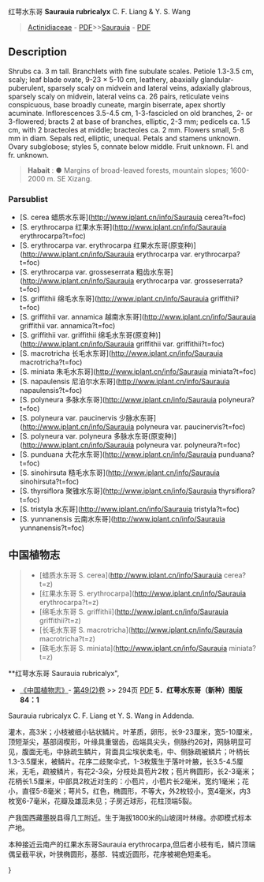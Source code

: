 红萼水东哥 **Saurauia rubricalyx** C. F. Liang & Y. S. Wang

> [Actinidiaceae](Actinidiaceae-猕猴桃科.md) - [PDF](http://www.iplant.cn/foc/pdf/Actinidiaceae.pdf)>>[Saurauia](http://www.iplant.cn/info/Saurauia?t=foc) - [PDF](http://www.iplant.cn/foc/pdf/Saurauia.pdf)

## Description

Shrubs ca. 3 m tall. Branchlets with fine subulate scales. Petiole 1.3-3.5 cm, scaly; leaf blade ovate, 9-23 × 5-10 cm, leathery, abaxially glandular-puberulent, sparsely scaly on midvein and lateral veins, adaxially glabrous, sparsely scaly on midvein, lateral veins ca. 26 pairs, reticulate veins conspicuous, base broadly cuneate, margin biserrate, apex shortly acuminate. Inflorescences 3.5-4.5 cm, 1-3-fascicled on old branches, 2- or 3-flowered; bracts 2 at base of branches, elliptic, 2-3 mm; pedicels ca. 1.5 cm, with 2 bracteoles at middle; bracteoles ca. 2 mm. Flowers small, 5-8 mm in diam. Sepals red, elliptic, unequal. Petals and stamens unknown. Ovary subglobose; styles 5, connate below middle. Fruit unknown. Fl. and fr. unknown.


> **Habait** : 
>●  Margins of broad-leaved forests, mountain slopes; 1600-2000 m. SE Xizang.



### Parsublist

* [S.  cerea  蜡质水东哥](http://www.iplant.cn/info/Saurauia cerea?t=foc)
* [S.  erythrocarpa  红果水东哥](http://www.iplant.cn/info/Saurauia erythrocarpa?t=foc)
* [S.  erythrocarpa var. erythrocarpa  红果水东哥(原变种)](http://www.iplant.cn/info/Saurauia erythrocarpa var. erythrocarpa?t=foc)
* [S.  erythrocarpa var. grosseserrata  粗齿水东哥](http://www.iplant.cn/info/Saurauia erythrocarpa var. grosseserrata?t=foc)
* [S.  griffithii  绵毛水东哥](http://www.iplant.cn/info/Saurauia griffithii?t=foc)
* [S.  griffithii var. annamica  越南水东哥](http://www.iplant.cn/info/Saurauia griffithii var. annamica?t=foc)
* [S.  griffithii var. griffithii  绵毛水东哥(原变种)](http://www.iplant.cn/info/Saurauia griffithii var. griffithii?t=foc)
* [S.  macrotricha  长毛水东哥](http://www.iplant.cn/info/Saurauia macrotricha?t=foc)
* [S.  miniata  朱毛水东哥](http://www.iplant.cn/info/Saurauia miniata?t=foc)
* [S.  napaulensis  尼泊尔水东哥](http://www.iplant.cn/info/Saurauia napaulensis?t=foc)
* [S.  polyneura  多脉水东哥](http://www.iplant.cn/info/Saurauia polyneura?t=foc)
* [S.  polyneura var. paucinervis  少脉水东哥](http://www.iplant.cn/info/Saurauia polyneura var. paucinervis?t=foc)
* [S.  polyneura var. polyneura  多脉水东哥(原变种)](http://www.iplant.cn/info/Saurauia polyneura var. polyneura?t=foc)
* [S.  punduana  大花水东哥](http://www.iplant.cn/info/Saurauia punduana?t=foc)
* [S.  sinohirsuta  糙毛水东哥](http://www.iplant.cn/info/Saurauia sinohirsuta?t=foc)
* [S.  thyrsiflora  聚锥水东哥](http://www.iplant.cn/info/Saurauia thyrsiflora?t=foc)
* [S.  tristyla  水东哥](http://www.iplant.cn/info/Saurauia tristyla?t=foc)
* [S.  yunnanensis  云南水东哥](http://www.iplant.cn/info/Saurauia yunnanensis?t=foc)


## 中国植物志

> * [蜡质水东哥  S.  cerea](http://www.iplant.cn/info/Saurauia cerea?t=z)
> * [红果水东哥  S.  erythrocarpa](http://www.iplant.cn/info/Saurauia erythrocarpa?t=z)
> * [绵毛水东哥  S.  griffithii](http://www.iplant.cn/info/Saurauia griffithii?t=z)
> * [长毛水东哥  S.  macrotricha](http://www.iplant.cn/info/Saurauia macrotricha?t=z)
> * [硃毛水东哥  S.  miniata](http://www.iplant.cn/info/Saurauia miniata?t=z)


**红萼水东哥 Saurauia rubricalyx",


* [《中国植物志》](http://www.iplant.cn/frps)- [第49(2)卷](http://www.iplant.cn/frps/vol/49(2)) >> 294页 [PDF](http://www.iplant.cn/frps/pdf/49(2)/294.PDF)
**5．红萼水东哥（新种）图版84：1**

Saurauia rubricalyx C. F. Liang et Y. S. Wang in Addenda.

灌木，高3米；小枝被细小钻状鳞片。叶革质，卵形，长9-23厘米，宽5-10厘米，顶短渐尖，基部阔楔形，叶缘具重锯齿，齿端具尖头，侧脉约26对，网脉明显可见，腹面无毛，中脉疏生鳞片，背面具尘埃状柔毛，中、侧脉疏被鳞片；叶柄长1.3-3.5厘米，被鳞片。花序二歧聚伞式，1-3枚簇生于落叶叶腋，长3.5-4.5厘米，无毛，疏被鳞片，有花2-3朵，分枝处具苞片2枚；苞片椭圆形，长2-3毫米；花柄长1.5厘米，中部具2枚近对生的：小苞片，小苞片长2毫米，宽约1毫米；花小，直径5-8毫米；萼片5，红色，椭圆形，不等大，外2枚较小，宽4毫米，内3枚宽6-7毫米，花瓣及雄蕊未见；子房近球形，花柱顶端5裂。

产我国西藏墨脱县得几工附近。生于海拔1800米的山坡阔叶林缘。亦即模式标本产地。

本种接近云南产的红果水东哥Saurauia erythrocarpa,但后者小枝有毛，鳞片顶端偶呈截平状，叶狭椭圆形，基部．钝或近圆形，花序被褐色短柔毛。



}